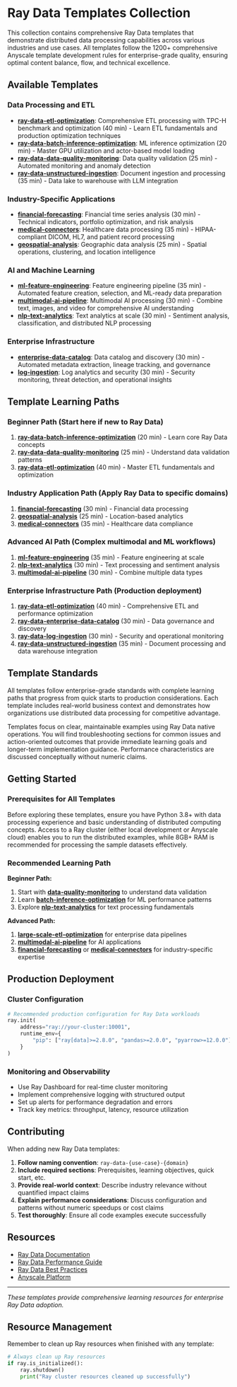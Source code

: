 # Ray Data Templates Collection

This collection contains comprehensive Ray Data templates that demonstrate distributed data processing capabilities across various industries and use cases. All templates follow the 1200+ comprehensive Anyscale template development rules for enterprise-grade quality, ensuring optimal content balance, flow, and technical excellence.

## Available Templates

### **Data Processing and ETL**
- **[ray-data-etl-optimization](./ray-data-etl-optimization/)**: Comprehensive ETL processing with TPC-H benchmark and optimization (40 min) - Learn ETL fundamentals and production optimization techniques
- **[ray-data-batch-inference-optimization](./ray-data-batch-inference-optimization/)**: ML inference optimization (20 min) - Master GPU utilization and actor-based model loading
- **[ray-data-data-quality-monitoring](./ray-data-data-quality-monitoring/)**: Data quality validation (25 min) - Automated monitoring and anomaly detection
- **[ray-data-unstructured-ingestion](./ray-data-unstructured-ingestion/)**: Document ingestion and processing (35 min) - Data lake to warehouse with LLM integration

### **Industry-Specific Applications**
- **[financial-forecasting](./ray-data-financial-forecasting/)**: Financial time series analysis (30 min) - Technical indicators, portfolio optimization, and risk analysis
- **[medical-connectors](./ray-data-medical-connectors/)**: Healthcare data processing (35 min) - HIPAA-compliant DICOM, HL7, and patient record processing  
- **[geospatial-analysis](./ray-data-geospatial-analysis/)**: Geographic data analysis (25 min) - Spatial operations, clustering, and location intelligence

### **AI and Machine Learning**
- **[ml-feature-engineering](./ray-data-ml-feature-engineering/)**: Feature engineering pipeline (35 min) - Automated feature creation, selection, and ML-ready data preparation
- **[multimodal-ai-pipeline](./ray-data-multimodal-ai-pipeline/)**: Multimodal AI processing (30 min) - Combine text, images, and video for comprehensive AI understanding
- **[nlp-text-analytics](./ray-data-nlp-text-analytics/)**: Text analytics at scale (30 min) - Sentiment analysis, classification, and distributed NLP processing

### **Enterprise Infrastructure**
- **[enterprise-data-catalog](./ray-data-enterprise-data-catalog/)**: Data catalog and discovery (30 min) - Automated metadata extraction, lineage tracking, and governance
- **[log-ingestion](./ray-data-log-ingestion/)**: Log analytics and security (30 min) - Security monitoring, threat detection, and operational insights

## Template Learning Paths

### **Beginner Path** (Start here if new to Ray Data)
1. **[ray-data-batch-inference-optimization](./ray-data-batch-inference-optimization/)** (20 min) - Learn core Ray Data concepts
2. **[ray-data-data-quality-monitoring](./ray-data-data-quality-monitoring/)** (25 min) - Understand data validation patterns
3. **[ray-data-etl-optimization](./ray-data-etl-optimization/)** (40 min) - Master ETL fundamentals and optimization

### **Industry Application Path** (Apply Ray Data to specific domains)
1. **[financial-forecasting](./ray-data-financial-forecasting/)** (30 min) - Financial data processing
2. **[geospatial-analysis](./ray-data-geospatial-analysis/)** (25 min) - Location-based analytics
3. **[medical-connectors](./ray-data-medical-connectors/)** (35 min) - Healthcare data compliance

### **Advanced AI Path** (Complex multimodal and ML workflows)
1. **[ml-feature-engineering](./ray-data-ml-feature-engineering/)** (35 min) - Feature engineering at scale
2. **[nlp-text-analytics](./ray-data-nlp-text-analytics/)** (30 min) - Text processing and sentiment analysis
3. **[multimodal-ai-pipeline](./ray-data-multimodal-ai-pipeline/)** (30 min) - Combine multiple data types

### **Enterprise Infrastructure Path** (Production deployment)
1. **[ray-data-etl-optimization](./ray-data-etl-optimization/)** (40 min) - Comprehensive ETL and performance optimization
2. **[ray-data-enterprise-data-catalog](./ray-data-enterprise-data-catalog/)** (30 min) - Data governance and discovery
3. **[ray-data-log-ingestion](./ray-data-log-ingestion/)** (30 min) - Security and operational monitoring
4. **[ray-data-unstructured-ingestion](./ray-data-unstructured-ingestion/)** (35 min) - Document processing and data warehouse integration

## Template Standards

All templates follow enterprise-grade standards with complete learning paths that progress from quick starts to production considerations. Each template includes real-world business context and demonstrates how organizations use distributed data processing for competitive advantage.

Templates focus on clear, maintainable examples using Ray Data native operations. You will find troubleshooting sections for common issues and action-oriented outcomes that provide immediate learning goals and longer-term implementation guidance. Performance characteristics are discussed conceptually without numeric claims.

## Getting Started

### Prerequisites for All Templates

Before exploring these templates, ensure you have Python 3.8+ with data processing experience and basic understanding of distributed computing concepts. Access to a Ray cluster (either local development or Anyscale cloud) enables you to run the distributed examples, while 8GB+ RAM is recommended for processing the sample datasets effectively.

### Recommended Learning Path

**Beginner Path:**
1. Start with **[data-quality-monitoring](./ray-data-data-quality-monitoring/)** to understand data validation
2. Learn **[batch-inference-optimization](./ray-data-batch-inference-optimization/)** for ML performance patterns
3. Explore **[nlp-text-analytics](./ray-data-nlp-text-analytics/)** for text processing fundamentals

**Advanced Path:**
1. **[large-scale-etl-optimization](./ray-data-large-scale-etl-optimization/)** for enterprise data pipelines
2. **[multimodal-ai-pipeline](./ray-data-multimodal-ai-pipeline/)** for AI applications
3. **[financial-forecasting](./ray-data-financial-forecasting/)** or **[medical-connectors](./ray-data-medical-connectors/)** for industry-specific expertise

## Production Deployment

### Cluster Configuration
```python
# Recommended production configuration for Ray Data workloads
ray.init(
    address="ray://your-cluster:10001",
    runtime_env={
        "pip": ["ray[data]>=2.8.0", "pandas>=2.0.0", "pyarrow>=12.0.0"]
    }
)
```

### Monitoring and Observability
- Use Ray Dashboard for real-time cluster monitoring
- Implement comprehensive logging with structured output
- Set up alerts for performance degradation and errors
- Track key metrics: throughput, latency, resource utilization

## Contributing

When adding new Ray Data templates:

1. **Follow naming convention**: `ray-data-{use-case}-{domain}`
2. **Include required sections**: Prerequisites, learning objectives, quick start, etc.
3. **Provide real-world context**: Describe industry relevance without quantified impact claims
4. **Explain performance considerations**: Discuss configuration and patterns without numeric speedups or cost claims
5. **Test thoroughly**: Ensure all code examples execute successfully

## Resources

- [Ray Data Documentation](https://docs.ray.io/en/latest/data/index.html)
- [Ray Data Performance Guide](https://docs.ray.io/en/latest/data/performance-tips.html)
- [Ray Data Best Practices](https://docs.ray.io/en/latest/data/best-practices.html)
- [Anyscale Platform](https://www.anyscale.com/)

---

*These templates provide comprehensive learning resources for enterprise Ray Data adoption.*

## Resource Management

Remember to clean up Ray resources when finished with any template:

```python
# Always clean up Ray resources
if ray.is_initialized():
    ray.shutdown()
    print("Ray cluster resources cleaned up successfully")
```
